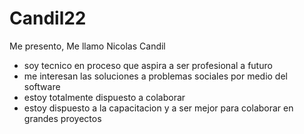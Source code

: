 # Candil22
Me presento, Me llamo Nicolas Candil

* soy tecnico en proceso que aspira a ser profesional a futuro
* me interesan las soluciones a problemas sociales por medio del software
* estoy totalmente dispuesto a colaborar
* estoy dispuesto a la capacitacion y a ser mejor para colaborar en grandes proyectos
